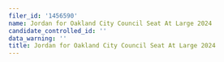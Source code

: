 ```yaml
---
filer_id: '1456590'
name: Jordan for Oakland City Council Seat At Large 2024
candidate_controlled_id: ''
data_warning: ''
title: Jordan for Oakland City Council Seat At Large 2024
---
```

